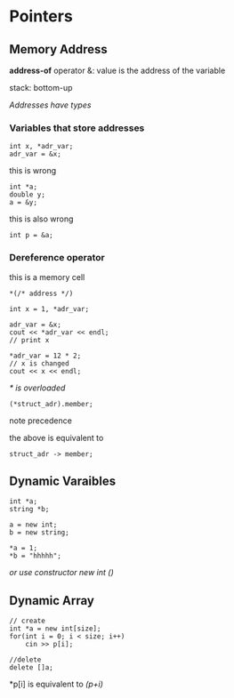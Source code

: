 # Pointers

## Memory Address

**address-of** operator &: value is the address of the variable

stack: bottom-up

*Addresses have types*

### Variables that store addresses

```
int x, *adr_var;
adr_var = &x;
```

this is wrong
```
int *a;
double y;
a = &y;
```

this is also wrong
```
int p = &a;
```
### Dereference operator

this is a memory cell
```
*(/* address */)
```

```
int x = 1, *adr_var;

adr_var = &x;
cout << *adr_var << endl;
// print x

*adr_var = 12 * 2;
// x is changed
cout << x << endl;
```
*\* is overloaded*

```
(*struct_adr).member;
```
note precedence

the above is equivalent to 
```
struct_adr -> member;
```

## Dynamic Varaibles

```
int *a;
string *b;

a = new int;
b = new string;

*a = 1;
*b = "hhhhh";
```
*or use constructor new int ()*

## Dynamic Array

```
// create
int *a = new int[size];
for(int i = 0; i < size; i++)
    cin >> p[i];

//delete
delete []a;
```
*p[i] is equivalent to *(p+i)*
